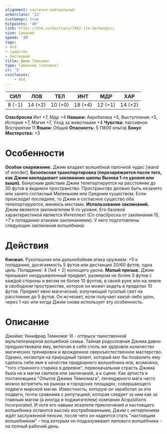 ```yaml
---
alignment: хаотично-нейтральный
armorclass: '12'
customnpc: true
hitpoints: '40'
link: https://dnd.su/bestiary/7462-jim-darkmagic/
size: Средний
speed: '30'
tags:
- dnd
- существо
- бестиарий
title: Джим Темномаг
type: Гуманоид (человек)
cr: '5'
cssclasses:
    - dnd
---
```



| СИЛ | ЛОВ | ТЕЛ | ИНТ | МДР | ХАР |
|---|---|---|---|---|---|
| 8 (-1) | 14 (+2) | 10 (+0) | 18 (+4) | 12 (+1) | 14 (+2) |
**Спасброски** Инт +7, Мдр +4
**Навыки:** Акробатика +5, Выступление +5, История +7, Магия +7, Уход за животными +4
**Чувства:** пассивное Восприятие 11
**Языки:** Общий
**Опасность:** 5 (1800 опыта)
**Бонус Мастерства:** +3


# Особенности
**Особое снаряжение.** Джим владеет волшебной палочкой чудес [wand of wonder].
**Безопасная транспортировка (перезаряжается после того, как Джим накладывает заклинание школы Вызова 1-го уровня или выше).** Бонусным действие Джим телепортируется на расстояние до 30 футов в видимое пространство. Пространство должно быть незанято или занято согласный Маленьким или Средним существом. Если происходит последнее, то Джим и согласное существо оба телепортируются, меняясь местами.
**Использование заклинаний.** Джим является заклинателем 9-го уровня. Его базовой характеристикой является Интеллект (Сл спасброска от заклинания 15, +7 к попаданию атаками заклинаниями). У него подготовлены следующие заклинания волшебника:


# Действия
**Кинжал.** Рукопашная или дальнобойная атака оружием: +5 к попаданию, досягаемость 5 футов или дистанция 20/60 футов, одна цель. Попадание: 4 (1к4 + 2) колющего урона.
**Малый призыв.** Джим призывает неодушевленный предмет, размером не более 3 футов с каждой стороны и весом не более 10 фунтов, в своей руке или на земле в свободном пространстве, которое он может видеть в пределах 10 футов. Предмет явно магический, излучающий тусклый свет на расстояние до 5 футов. Он исчезает, если получает какой-либо урон, через 1 час или когда Джим снова использует эту особенность.


# Описание
Джеймс Уинифрид Темномаг III - отпрыск таинственной мультипланарной волшебной семьи. Тайная родословная Джима давно предшествовала ему, включая в себя столь же здоровое количество магических тренировок и врожденное сверхъестественное мастерство. Однако, несмотря на природный талант, который мог бы позволить ему сделать себе имя в качестве придворного волшебника или, возможно, "того странного старика в деревне", первоначальная страсть Джима была не к магии свитков или заклинаний, а к сцене. Как артиста и постановщика "Опытов Джима Темномага", легендарного мага часто можно встретить на рынках и городских площадях, совершающего подвиги мирской магии. Известность, которую он заработал за эти подвиги, почти сравнима с репутацией, которая следует за ним как за главным магом (а иногда и поджигателем) компании Acquisitions Incorporated. И хотя его навыки искателя приключений и настоящего волшебника остаются высоко востребованными, Джим с нетерпением ждёт заслуженной пенсии, после чего он надеется стать "настоящим волшебником" - под которым он подразумевает липового волшебника - на полный рабочий день.